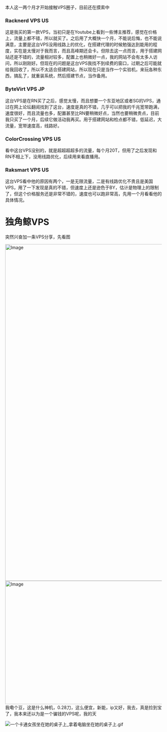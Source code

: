   本人这一两个月才开始接触VPS圈子，目前还在摸索中
### Racknerd VPS US
  这是我买的第一款VPS，当初只是在Youtube上看到一些博主推荐，感觉在价格上，流量上都不错，所以就买了。之后用了大概快一个月，不能说后悔，也不能说满意，主要是这台VPS没用线路上的优化，在搭建代理的时候勉强达到能用的程度，实在是太慢对于我而言，而且高峰期还会卡。但除去这一点而言，用于搭建网站还是不错的，流量相对较多，配置上也稍微好一点，我的网站不会有太多人访问，所以刚刚好。但现在的问题是这台VPS我找不到续费的窗口，过期之后可能就给我回收了，所以不太适合搭建网站，所以现在只是当作一个实验机，来玩各种东西，搞乱了，就重装系统，然后搭建节点，当作备用。
### ByteVirt VPS JP
  这台VPS是在RN买了之后，感觉太慢，而且想要一个东亚地区或者SG的VPS，通过在网上论坛翻阅找到了这台，速度是真的不错，几乎可以把我的千兆宽带跑满，速度很好，而且流量也多，配置甚至比RN要稍微好点，当然也要稍微贵点，目前我只买了一个月，后续它做活动我再买。用于搭建网站和检点都不错，低延迟，大流量，宽带速度高，线路好。
### ColorCrossing VPS US
  看中这台VPS没别的，就是超超超超多的流量，每个月20T，但用了之后发现和RN不相上下，没用线路优化，后续用来看直播用。
### Raksmart VPS US
  这台VPS看中他的原因有两个，一是无限流量，二是有线路优化不贵且是美国VPS，用了一下发现是真的不错，但速度上还是逊色于BY，估计是物理上的限制了，但这个价格服务还是非常不错的，速度也可以跑非常高，先用一个月看看他的具体情况。
# 独角鲸VPS
  突然兴奋加一条VPS分享，先看图

<img width="2310" height="1078" alt="Image" src="https://github.com/user-attachments/assets/07a0d5a8-919c-4c37-b0a1-c95b5a3aee03" />

<img width="1143" height="395" alt="Image" src="https://github.com/user-attachments/assets/d4b14296-fa87-4954-806b-ecedda050281" />
我嘞个豆，这是什么神机，0.28刀，这么便宜，新能，ip又好，我去，真是捡到宝了，我本来还以为是一个骗钱的VPS呢，我的天

![一个卡通女孩坐在她的桌子上_拿着电脑坐在她的桌子上.gif](https://hub.gitmirror.com/raw.githubusercontent.com/1143520/doro/main/loop/一个卡通女孩坐在她的桌子上_拿着电脑坐在她的桌子上.gif)